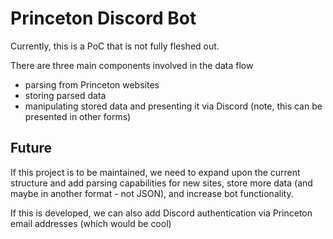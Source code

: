 # Princeton Discord Bot

Currently, this is a PoC that is not fully fleshed out.

There are three main components involved in the data flow

- parsing from Princeton websites
- storing parsed data
- manipulating stored data and presenting it via Discord (note, this can be presented in other forms)

## Future

If this project is to be maintained, we need to expand upon the current structure and add parsing capabilities for new sites, store more data (and maybe in another format - not JSON), and increase bot functionality.

If this is developed, we can also add Discord authentication via Princeton email addresses (which would be cool)